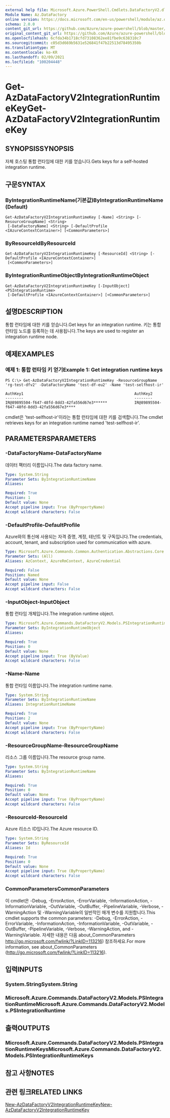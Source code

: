```yaml
---
external help file: Microsoft.Azure.PowerShell.Cmdlets.DataFactoryV2.dll-Help.xml
Module Name: Az.DataFactory
online version: https://docs.microsoft.com/en-us/powershell/module/az.datafactory/get-azdatafactoryv2integrationruntimekey
schema: 2.0.0
content_git_url: https://github.com/Azure/azure-powershell/blob/master/src/DataFactory/DataFactoryV2/help/Get-AzDataFactoryV2IntegrationRuntimeKey.md
original_content_git_url: https://github.com/Azure/azure-powershell/blob/master/src/DataFactory/DataFactoryV2/help/Get-AzDataFactoryV2IntegrationRuntimeKey.md
ms.openlocfilehash: 6cfda34b1718cfd73108362ee81fbe9c638310c7
ms.sourcegitcommit: c05d3d669b5631e526841f47b22513d78495350b
ms.translationtype: MT
ms.contentlocale: ko-KR
ms.lasthandoff: 02/09/2021
ms.locfileid: "100204448"
---
```

# <span data-ttu-id="4896f-101">Get-AzDataFactoryV2IntegrationRuntimeKey</span><span class="sxs-lookup"><span data-stu-id="4896f-101">Get-AzDataFactoryV2IntegrationRuntimeKey</span></span>

## <span data-ttu-id="4896f-102">SYNOPSIS</span><span class="sxs-lookup"><span data-stu-id="4896f-102">SYNOPSIS</span></span>
<span data-ttu-id="4896f-103">자체 호스팅 통합 런타임에 대한 키를 얻습니다.</span><span class="sxs-lookup"><span data-stu-id="4896f-103">Gets keys for a self-hosted integration runtime.</span></span>

## <span data-ttu-id="4896f-104">구문</span><span class="sxs-lookup"><span data-stu-id="4896f-104">SYNTAX</span></span>

### <span data-ttu-id="4896f-105">ByIntegrationRuntimeName(기본값)</span><span class="sxs-lookup"><span data-stu-id="4896f-105">ByIntegrationRuntimeName (Default)</span></span>
```
Get-AzDataFactoryV2IntegrationRuntimeKey [-Name] <String> [-ResourceGroupName] <String>
 [-DataFactoryName] <String> [-DefaultProfile <IAzureContextContainer>] [<CommonParameters>]
```

### <span data-ttu-id="4896f-106">ByResourceId</span><span class="sxs-lookup"><span data-stu-id="4896f-106">ByResourceId</span></span>
```
Get-AzDataFactoryV2IntegrationRuntimeKey [-ResourceId] <String> [-DefaultProfile <IAzureContextContainer>]
 [<CommonParameters>]
```

### <span data-ttu-id="4896f-107">ByIntegrationRuntimeObject</span><span class="sxs-lookup"><span data-stu-id="4896f-107">ByIntegrationRuntimeObject</span></span>
```
Get-AzDataFactoryV2IntegrationRuntimeKey [-InputObject] <PSIntegrationRuntime>
 [-DefaultProfile <IAzureContextContainer>] [<CommonParameters>]
```

## <span data-ttu-id="4896f-108">설명</span><span class="sxs-lookup"><span data-stu-id="4896f-108">DESCRIPTION</span></span>
<span data-ttu-id="4896f-109">통합 런타임에 대한 키를 얻습니다.</span><span class="sxs-lookup"><span data-stu-id="4896f-109">Get keys for an integration runtime.</span></span> <span data-ttu-id="4896f-110">키는 통합 런타임 노드를 등록하는 데 사용됩니다.</span><span class="sxs-lookup"><span data-stu-id="4896f-110">The keys are used to register an integration runtime node.</span></span>

## <span data-ttu-id="4896f-111">예제</span><span class="sxs-lookup"><span data-stu-id="4896f-111">EXAMPLES</span></span>

### <span data-ttu-id="4896f-112">예제 1: 통합 런타임 키 얻기</span><span class="sxs-lookup"><span data-stu-id="4896f-112">Example 1: Get integration runtime keys</span></span>
```
PS C:\> Get-AzDataFactoryV2IntegrationRuntimeKey -ResourceGroupName 'rg-test-dfv2' -DataFactoryName 'test-df-eu2' -Name 'test-selfhost-ir'

AuthKey1                                                 AuthKey2
--------                                                 --------
IR@89895504-f647-48fd-8dd3-42fa556d67e3******            IR@89895504-f647-48fd-8dd3-42fa556d67e3****
```

<span data-ttu-id="4896f-113">cmdlet은 'test-selfhost-ir'이라는 통합 런타임에 대한 키를 검색합니다.</span><span class="sxs-lookup"><span data-stu-id="4896f-113">The cmdlet retrieves keys for an integration runtime named 'test-selfhost-ir'.</span></span>

## <span data-ttu-id="4896f-114">PARAMETERS</span><span class="sxs-lookup"><span data-stu-id="4896f-114">PARAMETERS</span></span>

### <span data-ttu-id="4896f-115">-DataFactoryName</span><span class="sxs-lookup"><span data-stu-id="4896f-115">-DataFactoryName</span></span>
<span data-ttu-id="4896f-116">데이터 팩터리 이름입니다.</span><span class="sxs-lookup"><span data-stu-id="4896f-116">The data factory name.</span></span>

```yaml
Type: System.String
Parameter Sets: ByIntegrationRuntimeName
Aliases:

Required: True
Position: 1
Default value: None
Accept pipeline input: True (ByPropertyName)
Accept wildcard characters: False
```

### <span data-ttu-id="4896f-117">-DefaultProfile</span><span class="sxs-lookup"><span data-stu-id="4896f-117">-DefaultProfile</span></span>
<span data-ttu-id="4896f-118">Azure와의 통신에 사용되는 자격 증명, 계정, 테넌트 및 구독입니다.</span><span class="sxs-lookup"><span data-stu-id="4896f-118">The credentials, account, tenant, and subscription used for communication with azure.</span></span>

```yaml
Type: Microsoft.Azure.Commands.Common.Authentication.Abstractions.Core.IAzureContextContainer
Parameter Sets: (All)
Aliases: AzContext, AzureRmContext, AzureCredential

Required: False
Position: Named
Default value: None
Accept pipeline input: False
Accept wildcard characters: False
```

### <span data-ttu-id="4896f-119">-InputObject</span><span class="sxs-lookup"><span data-stu-id="4896f-119">-InputObject</span></span>
<span data-ttu-id="4896f-120">통합 런타임 개체입니다.</span><span class="sxs-lookup"><span data-stu-id="4896f-120">The integration runtime object.</span></span>

```yaml
Type: Microsoft.Azure.Commands.DataFactoryV2.Models.PSIntegrationRuntime
Parameter Sets: ByIntegrationRuntimeObject
Aliases:

Required: True
Position: 0
Default value: None
Accept pipeline input: True (ByValue)
Accept wildcard characters: False
```

### <span data-ttu-id="4896f-121">-Name</span><span class="sxs-lookup"><span data-stu-id="4896f-121">-Name</span></span>
<span data-ttu-id="4896f-122">통합 런타임 이름입니다.</span><span class="sxs-lookup"><span data-stu-id="4896f-122">The integration runtime name.</span></span>

```yaml
Type: System.String
Parameter Sets: ByIntegrationRuntimeName
Aliases: IntegrationRuntimeName

Required: True
Position: 2
Default value: None
Accept pipeline input: True (ByPropertyName)
Accept wildcard characters: False
```

### <span data-ttu-id="4896f-123">-ResourceGroupName</span><span class="sxs-lookup"><span data-stu-id="4896f-123">-ResourceGroupName</span></span>
<span data-ttu-id="4896f-124">리소스 그룹 이름입니다.</span><span class="sxs-lookup"><span data-stu-id="4896f-124">The resource group name.</span></span>

```yaml
Type: System.String
Parameter Sets: ByIntegrationRuntimeName
Aliases:

Required: True
Position: 0
Default value: None
Accept pipeline input: True (ByPropertyName)
Accept wildcard characters: False
```

### <span data-ttu-id="4896f-125">-ResourceId</span><span class="sxs-lookup"><span data-stu-id="4896f-125">-ResourceId</span></span>
<span data-ttu-id="4896f-126">Azure 리소스 ID입니다.</span><span class="sxs-lookup"><span data-stu-id="4896f-126">The Azure resource ID.</span></span>

```yaml
Type: System.String
Parameter Sets: ByResourceId
Aliases: Id

Required: True
Position: 0
Default value: None
Accept pipeline input: True (ByPropertyName)
Accept wildcard characters: False
```

### <span data-ttu-id="4896f-127">CommonParameters</span><span class="sxs-lookup"><span data-stu-id="4896f-127">CommonParameters</span></span>
<span data-ttu-id="4896f-128">이 cmdlet은 -Debug, -ErrorAction, -ErrorVariable, -InformationAction, -InformationVariable, -OutVariable, -OutBuffer, -PipelineVariable, -Verbose, -WarningAction 및 -WarningVariable의 일반적인 매개 변수를 지원합니다.</span><span class="sxs-lookup"><span data-stu-id="4896f-128">This cmdlet supports the common parameters: -Debug, -ErrorAction, -ErrorVariable, -InformationAction, -InformationVariable, -OutVariable, -OutBuffer, -PipelineVariable, -Verbose, -WarningAction, and -WarningVariable.</span></span> <span data-ttu-id="4896f-129">자세한 내용은 다음 about_CommonParameters http://go.microsoft.com/fwlink/?LinkID=113216) 참조하세요.</span><span class="sxs-lookup"><span data-stu-id="4896f-129">For more information, see about_CommonParameters (http://go.microsoft.com/fwlink/?LinkID=113216).</span></span>

## <span data-ttu-id="4896f-130">입력</span><span class="sxs-lookup"><span data-stu-id="4896f-130">INPUTS</span></span>

### <span data-ttu-id="4896f-131">System.String</span><span class="sxs-lookup"><span data-stu-id="4896f-131">System.String</span></span>

### <span data-ttu-id="4896f-132">Microsoft.Azure.Commands.DataFactoryV2.Models.PSIntegrationRuntime</span><span class="sxs-lookup"><span data-stu-id="4896f-132">Microsoft.Azure.Commands.DataFactoryV2.Models.PSIntegrationRuntime</span></span>

## <span data-ttu-id="4896f-133">출력</span><span class="sxs-lookup"><span data-stu-id="4896f-133">OUTPUTS</span></span>

### <span data-ttu-id="4896f-134">Microsoft.Azure.Commands.DataFactoryV2.Models.PSIntegrationRuntimeKeys</span><span class="sxs-lookup"><span data-stu-id="4896f-134">Microsoft.Azure.Commands.DataFactoryV2.Models.PSIntegrationRuntimeKeys</span></span>

## <span data-ttu-id="4896f-135">참고 사항</span><span class="sxs-lookup"><span data-stu-id="4896f-135">NOTES</span></span>

## <span data-ttu-id="4896f-136">관련 링크</span><span class="sxs-lookup"><span data-stu-id="4896f-136">RELATED LINKS</span></span>

[<span data-ttu-id="4896f-137">New-AzDataFactoryV2IntegrationRuntimeKey</span><span class="sxs-lookup"><span data-stu-id="4896f-137">New-AzDataFactoryV2IntegrationRuntimeKey</span></span>]()
